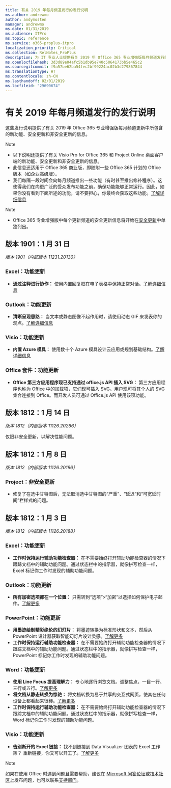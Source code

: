 ```yaml
---
title: 有关 2019 年每月频道发行的发行说明
ms.author: andrewmo
author: andymosten
manager: andrewmo
ms.date: 01/31/2019
ms.audience: ITPro
ms.topic: reference
ms.service: o365-proplus-itpro
localization_priority: Critical
ms.collection: RelNotes_ProPlus
description: 为 IT 专业人士提供有关 2019 年 Office 365 专业增强版每月频道发行的发行说明
ms.openlocfilehash: 3d3d89e04afc5b1db95e740c5064173bb5e465c2
ms.sourcegitcommit: f9a57be62ba54fec2bf99224ac02b3d279867844
ms.translationtype: HT
ms.contentlocale: zh-CN
ms.lasthandoff: 02/01/2019
ms.locfileid: "29690674"
---
```

# <a name="release-notes-for-monthly-channel-releases-in-2019"></a>有关 2019 年每月频道发行的发行说明

这些发行说明提供了有关 2019 年 Office 365 专业增强版每月频道更新中所包含的新功能、安全更新和非安全更新的信息。
 
 > [!NOTE]
> - 以下说明还提供了有关 Visio Pro for Office 365 和 Project Online 桌面客户端的新功能、安全更新和非安全更新的信息。
> - 此信息还适用于 Office 365 商业版，即随附一些 Office 365 计划的 Office 版本（如企业高级版）。
> - 我们每隔一段时间会向每月频道推出一些功能（有时甚至推出修补程序）。这使得我们在向更广泛的受众发布功能之前，确保功能能够正常运行。因此，如果你没有看到下面所述的功能，请不要担心，你最终会获取这些功能。[了解详细信息](https://support.office.com/en-us/article/when-do-i-get-the-newest-features-in-for-office-365-da36192c-58b9-4bc9-8d51-bb6eed468516?ui=en-US&rs=en-US&ad=US)

 > [!NOTE]
> - Office 365 专业增强版中每个更新频道的安全更新信息将开始在[安全更新](office365-proplus-security-updates.md)中单独列出。 

## <a name="version-1901-january-31"></a>版本 1901：1 月 31 日
*版本 1901（内部版本 11231.20130）* 

### <a name="excel-feature-updates"></a>Excel：功能更新

- **通过注释进行协作：** 使用内置回复框在电子表格中保持正常对话。[了解详细信息](https://support.office.com/article/bdcc9f5d-38e2-45b4-9a92-0b2b5c7bf6f8)

### <a name="outlook-feature-updates"></a>Outlook：功能更新

- **清晰呈现思路：** 当文本或静态图像不起作用时，请使用动态 GIF 来发表你的观点。[了解详细信息](https://support.office.com/article/114BB251-861F-41CD-B20F-7E7289630C5B)
 
### <a name="visio-feature-updates"></a>Visio：功能更新

- **内置 Azure 模具：** 使用数十个 Azure 模具设计云应用或规划基础结构。[了解详细信息](https://support.office.com/article/efbb25e7-c80e-42e1-b1ad-7ef630ff01b7)

### <a name="office-suite-feature-updates"></a>Office 套件：功能更新

- **Office 第三方应用程序现已支持通过 office.js API 插入 SVG：** 第三方应用程序也称为 Office 中的加载项，它们现可插入 SVG。用户现可将其个人的 SVG 集合连接到 Office。而开发人员可通过 Office.js API 使用该项功能。


## <a name="version-1812-january-14"></a>版本 1812：1 月 14 日
*版本 1812（内部版本 11126.20266）* 

仅限非安全更新，以解决性能问题。

## <a name="version-1812-january-8"></a>版本 1812：1 月 8 日
*版本 1812（内部版本 11126.20196）* 

### <a name="project-non-security-updates"></a>Project：非安全更新
- 修复了在选中甘特图后，无法取消选中甘特图的“严重”、“延迟”和“可宽延时间”栏样式的问题。

## <a name="version-1812-january-3"></a>版本 1812：1 月 3 日
*版本 1812（内部版本 11126.20188）* 

### <a name="excel-feature-updates"></a>Excel：功能更新

- **工作时保持运行辅助功能检查器：** 在不需要始终打开辅助功能检查器的情况下跟踪文档中的辅助功能问题。通过状态栏中的指示器，就像拼写检查一样，Excel 标记你工作时发现的辅助功能问题。 

### <a name="outlook-feature-updates"></a>Outlook：功能更新

- **所有加密选项都在一个位置：** 只需转到“选项”>“加密”以选择如何保护电子邮件。[了解更多](https://support.office.com/article/373339cb-bf1a-4509-b296-802a39d801dc)


### <a name="powerpoint-feature-updates"></a>PowerPoint：功能更新

- **用墨迹绘制精彩绝伦的幻灯片：** 将墨迹转换为标准形状和文本，然后从 PowerPoint 设计器获取智能幻灯片设计灵感。[了解更多](https://support.office.com/article/53c77d7b-dc40-45c2-b684-81415eac0617)
- **工作时保持运行辅助功能检查器：** 在不需要始终打开辅助功能检查器的情况下跟踪文档中的辅助功能问题。通过状态栏中的指示器，就像拼写检查一样，PowerPoint 标记你工作时发现的辅助功能问题。 

### <a name="word-feature-updates"></a>Word：功能更新

- **使用 Line Focus 提高理解力：** 专心地逐行浏览文档。调整焦点，一目一行、三行或五行。[了解更多](https://support.office.com/article/a857949f-c91e-4c97-977c-a4efcaf9b3c1)
- **将文档从静态转换为惊艳：** 将文档转换为易于共享的交互式网页，使其在任何设备上都看起来很棒。[了解更多](https://support.office.com/article/65912b2d-8b81-41e1-ac52-c20a65ce8ecf)
- **工作时保持运行辅助功能检查器：** 在不需要始终打开辅助功能检查器的情况下跟踪文档中的辅助功能问题。通过状态栏中的指示器，就像拼写检查一样，Word 标记你工作时发现的辅助功能问题。 

### <a name="visio-feature-updates"></a>Visio：功能更新

- **告别断开的 Excel 链接：** 找不到链接到 Data Visualizer 图表的 Excel 工作簿？ 重新链接，你又可以开工了。[了解更多](https://support.office.com/article/17211b46-d144-4ca2-9ea7-b0f48f0ae0a6)



> [!NOTE]
> 如果在使用 Office 时遇到问题且需要帮助，建议在 [Microsoft 问答论坛](https://answers.microsoft.com/)或[技术社区](https://techcommunity.microsoft.com/)上发布问题，也可以联系[支持部门](https://support.microsoft.com/contactus)。
